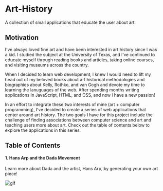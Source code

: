 # Art-History
A collection of small applications that educate the user about art.

## Motivation
I've always loved fine art and have been interested in art history since I was a kid. I studied the subject at the University of Texas, and I've continued to educate myself through reading books and articles, taking online courses, and visiting museums across the country. 

When I decided to learn web development, I knew I would need to lift my head out of my beloved books about art historical methodologies and biographies about Kelly, Rothko, and van Gogh and devote my time to learning the lanuguages of the web. After spending months writing applications in JavaScript, HTML, and CSS, and now I have a new passion! 

In an effort to integrate these two interests of mine (art + computer programming), I've decided to create a series of web applications that center around art history. The two goals I have for this project include the challenge of finding associations between computer science and art and teaching users more about art. Check out the table of contents below to explore the applications in this series.

## Table of Contents

#### 1. Hans Arp and the Dada Movement
Learn more about Dada and the artist, Hans Arp, by generating your own art piece!

![gif](https://i.gyazo.com/257a213680b6ff555cee862a150a9948.gif)
